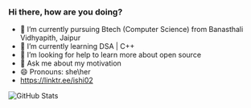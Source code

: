 ### Hi there, how are you doing?

- 🔭 I’m currently pursuing Btech (Computer Science) from Banasthali Vidhyapith, Jaipur
- 🌱 I’m currently learning DSA | C++
- 🤔 I’m looking for help to learn more about open source
- 💬 Ask me about my motivation
- 😄 Pronouns: she\her
- https://linktr.ee/ishi02

![GitHub Stats](https://github-readme-stats.vercel.app/api?username=ishikagoyal02&show_icons=true&hide_border=true&count_private=true&include_all_commits=true)



